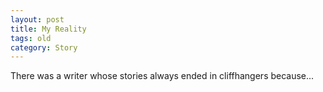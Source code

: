 ```yaml
---
layout: post
title: My Reality
tags: old
category: Story
---
```


There was a writer whose stories always ended in cliffhangers because... 
